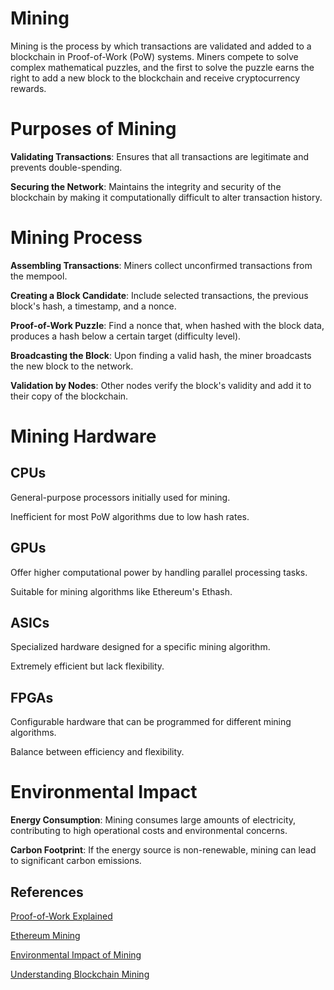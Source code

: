 # Mining

Mining is the process by which transactions are validated and added to a blockchain in Proof-of-Work (PoW) systems. Miners compete to solve complex mathematical puzzles, and the first to solve the puzzle earns the right to add a new block to the blockchain and receive cryptocurrency rewards.

# Purposes of Mining

**Validating Transactions**: Ensures that all transactions are legitimate and prevents double-spending.  

**Securing the Network**: Maintains the integrity and security of the blockchain by making it computationally difficult to alter transaction history.

# Mining Process

**Assembling Transactions**: Miners collect unconfirmed transactions from the mempool.

**Creating a Block Candidate**: Include selected transactions, the previous block's hash, a timestamp, and a nonce.

**Proof-of-Work Puzzle**: Find a nonce that, when hashed with the block data, produces a hash below a certain target (difficulty level).

**Broadcasting the Block**: Upon finding a valid hash, the miner broadcasts the new block to the network.

**Validation by Nodes**: Other nodes verify the block's validity and add it to their copy of the blockchain.

# Mining Hardware

## **CPUs**

General-purpose processors initially used for mining.  

Inefficient for most PoW algorithms due to low hash rates.

## **GPUs**
Offer higher computational power by handling parallel processing tasks.  

Suitable for mining algorithms like Ethereum's Ethash.

## **ASICs**

Specialized hardware designed for a specific mining algorithm.  

Extremely efficient but lack flexibility.

## **FPGAs**

Configurable hardware that can be programmed for different mining algorithms.  

Balance between efficiency and flexibility.

# Environmental Impact

**Energy Consumption**: Mining consumes large amounts of electricity, contributing to high operational costs and environmental concerns.

**Carbon Footprint**: If the energy source is non-renewable, mining can lead to significant carbon emissions.

## References

[Proof-of-Work Explained](https://ethereum.org/en/developers/docs/consensus-mechanisms/pow/)  

[Ethereum Mining](https://eth.wiki/en/concepts/mining)  

[Environmental Impact of Mining](https://digiconomist.net/bitcoin-energy-consumption)  

[Understanding Blockchain Mining](https://medium.com/novai-blockchain-101/understanding-blockchain-mining-b98fbe180d40)
